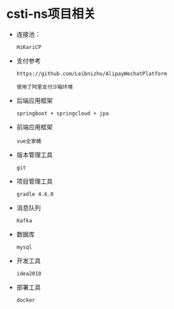 # csti-ns项目相关
- 连接池：
    ```
    HiKariCP
    ```
  

- 支付参考

   ```
   https://github.com/Leibnizhu/AlipayWechatPlatform
   
   使用了阿里支付沙箱环境
   ```

- 后端应用框架

   ```
   springboot + springcloud + jpa
   ```

- 前端应用框架

    ```
    vue全家桶
    ```

- 版本管理工具

   ```
   git
   ```

- 项目管理工具

   ```
   gradle 4.6.0
   ```

- 消息队列

   ```
   Kafka
   ```

- 数据库

   ```
   mysql
   ```

- 开发工具

   ```
   idea2018
   ```

- 部署工具

   ```
   docker
   ```

